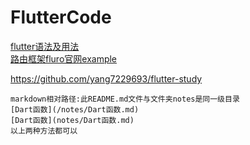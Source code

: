 # FlutterCode

[flutter语法及用法](notes)  
[路由框架fluro官网example](flutter_router)  

https://github.com/yang7229693/flutter-study


```
markdown相对路径:此README.md文件与文件夹notes是同一级目录
[Dart函数](/notes/Dart函数.md)
[Dart函数](notes/Dart函数.md)
以上两种方法都可以

```